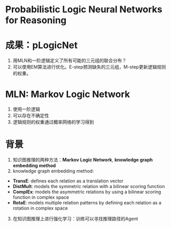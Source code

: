 # Probabilistic Logic Neural Networks for Reasoning
# 成果：pLogicNet
1. 用MLN和一阶逻辑定义了所有可能的三元组的联合分布？
2. 可以使用EM算法进行优化。E-step预测缺失的三元组，M-step更新逻辑规则的权重。

# MLN: Markov Logic Network
1. 使用一阶逻辑
2. 可以存在不确定性
3. 逻辑规则的权重通过概率网络的学习得到

# 背景
1. 知识图推理的两种方法：**Markov Logic Network**, **knowledge graph embedding method**
2. knowledge graph embedding method:

- **TransE**: defines each relation as a translation vector
- **DistMult**: models the symmetric relation with a bilinear scoring function
- **ComplEx**: models the asymmetric relations by using a bilinear scoring function in complex space
- **RotaE**: models multiple relation patterns by defining each relation as a rotation in complex space

3. 在知识图推理上进行强化学习：训练可以寻找推理路径的Agent
